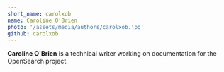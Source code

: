```yaml
---
short_name: carolxob
name: Caroline O'Brien
photo: '/assets/media/authors/carolxob.jpg'
github: carolxob
---
```


**Caroline O'Brien** is a technical writer working on documentation for the OpenSearch project. 

